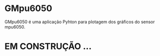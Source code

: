 # GMpu6050

GMpu6050 é uma aplicação Pyhton para plotagem dos gráficos do sensor mpu6050.

# EM CONSTRUÇÃO ...
